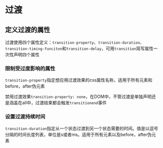 # 过渡

## 定义过渡的属性

过渡使用四个属性定义：`transition-property`、`transition-duration`、`transition-timing-funciton`和`transition-delay`，可用`transition`简写属性一次性声明四个属性

### 限制受过度影响的属性

`transition-property`指定想应用过渡效果的css属性名称，适用于所有元素和before，after伪元素

禁用过渡效果`transition-property: none`，在DOM中，不管过渡是单独声明还是涵盖在all中，过渡结束都会触发`transitionend`事件

### 设置过渡持续时间

`transition-duration`指定从一个状态过渡到另一个状态需要的时间。值是以逗号分隔的时间长度列表，单位是s或者ms。适用于所有元素以及before，after伪元素